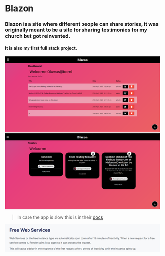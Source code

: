 
# Blazon

### Blazon is a site where different people can share stories, it was originally meant to be a site for sharing testimonies for my church but got reinvented.
#### It is also my first full stack project.

<img src="render/blazondashboard.png" alt="dashboard">
<img src="render/blazonpublicstories.png" alt="public">

> In case the app is slow this is in their [docs](https://render.com/docs/free#free-web-services)
<img src="render/renderpolicy.png" alt="telescrope">
